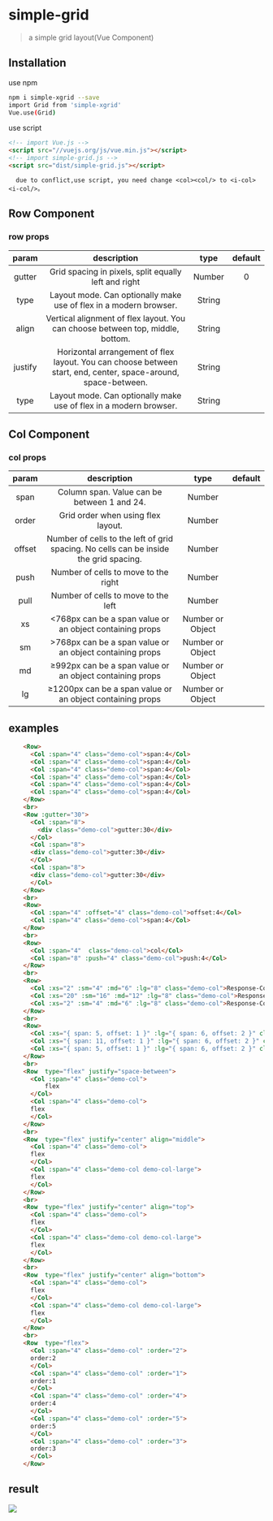 # simple-grid
> a simple grid layout(Vue Component)

## Installation
use npm
```bash
npm i simple-xgrid --save
import Grid from 'simple-xgrid'
Vue.use(Grid)
```
use script
```html
<!-- import Vue.js -->
<script src="//vuejs.org/js/vue.min.js"></script>
<!-- import simple-grid.js -->
<script src="dist/simple-grid.js"></script>
```
```
  due to conflict,use script, you need change <col><col/> to <i-col><i-col/>。
```


## Row Component
### row props
| param | description | type | default |
| :-: | :-: | :-: | :-: |
| gutter | Grid spacing in pixels, split equally left and right | Number | 0 |
| type | Layout mode. Can optionally make use of flex in a modern browser. | String |  |
| align | Vertical alignment of flex layout. You can choose between top, middle, bottom. | String |  |
| justify | Horizontal arrangement of flex layout. You can choose between start, end, center, space-around, space-between. | String |  |
| type | Layout mode. Can optionally make use of flex in a modern browser. | String |  |
## Col Component
### col props
| param | description | type | default |
| :-: | :-: | :-: | :-: |
| span | Column span. Value can be between 1 and 24. | Number |  |
| order | Grid order when using flex layout. | Number |  |
| offset | Number of cells to the left of grid spacing. No cells can be inside the grid spacing. | Number |  |
| push | Number of cells to move to the right | Number |  |
| pull | Number of cells to move to the left | Number |  |
| xs | <768px can be a span value or an object containing props | Number or Object |  |
| sm | >768px can be a span value or an object containing props | Number or Object |  |
| md | ≥992px can be a span value or an object containing props | Number or Object |  |
| lg | ≥1200px can be a span value or an object containing props | Number or Object |  |
## examples
```html
    <Row>
      <Col :span="4" class="demo-col">span:4</Col>
      <Col :span="4" class="demo-col">span:4</Col>
      <Col :span="4" class="demo-col">span:4</Col>
      <Col :span="4" class="demo-col">span:4</Col>
      <Col :span="4" class="demo-col">span:4</Col>
      <Col :span="4" class="demo-col">span:4</Col>
    </Row>
    <br>
    <Row :gutter="30">
      <Col :span="8">
        <div class="demo-col">gutter:30</div>
      </Col>
      <Col :span="8">
      <div class="demo-col">gutter:30</div>
      </Col>
      <Col :span="8">
      <div class="demo-col">gutter:30</div>
      </Col>
    </Row>
    <br>
    <Row>
      <Col :span="4" :offset="4" class="demo-col">offset:4</Col>
      <Col :span="4" class="demo-col">span:4</Col>
    </Row>
    <br>
    <Row>
      <Col :span="4"  class="demo-col">col</Col>
      <Col :span="8" :push="4" class="demo-col">push:4</Col>
    </Row>
    <br>
    <Row>
      <Col :xs="2" :sm="4" :md="6" :lg="8" class="demo-col">Response-Col</Col>
      <Col :xs="20" :sm="16" :md="12" :lg="8" class="demo-col">Response-Col</Col>
      <Col :xs="2" :sm="4" :md="6" :lg="8" class="demo-col">Response-Col</Col>
    </Row>
    <br>
    <Row>
      <Col :xs="{ span: 5, offset: 1 }" :lg="{ span: 6, offset: 2 }" class="demo-col">Response-Col</Col>
      <Col :xs="{ span: 11, offset: 1 }" :lg="{ span: 6, offset: 2 }" class="demo-col">Response-Col</Col>
      <Col :xs="{ span: 5, offset: 1 }" :lg="{ span: 6, offset: 2 }" class="demo-col">Response-Col</Col>
    </Row>
    <br>
    <Row  type="flex" justify="space-between">
      <Col :span="4" class="demo-col">
          flex
      </Col>
      <Col :span="4" class="demo-col">
      flex
      </Col>
    </Row>
    <br>
    <Row  type="flex" justify="center" align="middle">
      <Col :span="4" class="demo-col">
      flex
      </Col>
      <Col :span="4" class="demo-col demo-col-large">
      flex
      </Col>
    </Row>
    <br>
    <Row  type="flex" justify="center" align="top">
      <Col :span="4" class="demo-col">
      flex
      </Col>
      <Col :span="4" class="demo-col demo-col-large">
      flex
      </Col>
    </Row>
    <br>
    <Row  type="flex" justify="center" align="bottom">
      <Col :span="4" class="demo-col">
      flex
      </Col>
      <Col :span="4" class="demo-col demo-col-large">
      flex
      </Col>
    </Row>
    <br>
    <Row  type="flex">
      <Col :span="4" class="demo-col" :order="2">
      order:2
      </Col>
      <Col :span="4" class="demo-col" :order="1">
      order:1
      </Col>
      <Col :span="4" class="demo-col" :order="4">
      order:4
      </Col>
      <Col :span="4" class="demo-col" :order="5">
      order:5
      </Col>
      <Col :span="4" class="demo-col" :order="3">
      order:3
      </Col>
    </Row>
```
## result
![](http://ofn22jfef.bkt.clouddn.com/grid.png)
